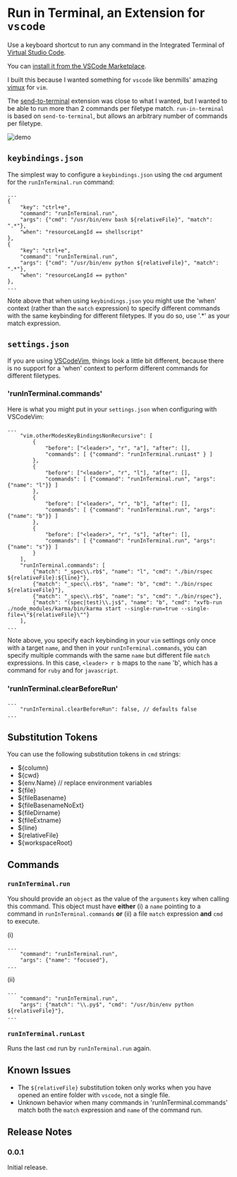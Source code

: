 # Run in Terminal, an Extension for `vscode`

Use a keyboard shortcut to run any command in the Integrated Terminal of [Virtual Studio Code](https://code.visualstudio.com/).

You can [install it from the VSCode Marketplace](https://marketplace.visualstudio.com/items?itemName=kortina.run-in-terminal).

I built this because I wanted something for `vscode` like benmills' amazing [vimux](https://github.com/benmills/vimux) for `vim`.

The [send-to-terminal](https://github.com/malkomalko/send-to-terminal) extension was close to what I wanted,
but I wanted to be able to run more than 2 commands per filetype match. 
`run-in-terminal` is based on `send-to-terminal`, but allows an arbitrary number of commands per filetype.

![demo](images/run-in-terminal.gif)

## `keybindings.json`

The simplest way to configure a `keybindings.json` using the `cmd` argument for the `runInTerminal.run` command:

```
...
{
    "key": "ctrl+e",
    "command": "runInTerminal.run",
    "args": {"cmd": "/usr/bin/env bash ${relativeFile}", "match": ".*"},
    "when": "resourceLangId == shellscript" 
},
{
    "key": "ctrl+e",
    "command": "runInTerminal.run",
    "args": {"cmd": "/usr/bin/env python ${relativeFile}", "match": ".*"},
    "when": "resourceLangId == python" 
},
...
```

Note above that when using `keybindings.json` you might use the 'when' context (rather than the `match` expression) to specify different commands with the same keybinding for different filetypes. If you do so, use '.*' as your match expression.

## `settings.json`

If you are using [VSCodeVim](https://github.com/VSCodeVim/Vim), things look a little bit different, because there is no support for a 'when' context to perform different commands for different filetypes.

### 'runInTerminal.commands'

Here is what you might put in your `settings.json` when configuring with VSCodeVim:

```
...
    "vim.otherModesKeyBindingsNonRecursive": [
        {
            "before": ["<leader>", "r", "a"], "after": [],
            "commands": [ {"command": "runInTerminal.runLast" } ]
        },
        {
            "before": ["<leader>", "r", "l"], "after": [],
            "commands": [ {"command": "runInTerminal.run", "args": {"name": "l"}} ]
        },
        {
            "before": ["<leader>", "r", "b"], "after": [],
            "commands": [ {"command": "runInTerminal.run", "args": {"name": "b"}} ]
        },
        {
            "before": ["<leader>", "r", "s"], "after": [],
            "commands": [ {"command": "runInTerminal.run", "args": {"name": "s"}} ]
        }
    ],
    "runInTerminal.commands": [
        {"match": "_spec\\.rb$", "name": "l", "cmd": "./bin/rspec ${relativeFile}:${line}"},
        {"match": "_spec\\.rb$", "name": "b", "cmd": "./bin/rspec ${relativeFile}"},
        {"match": "_spec\\.rb$", "name": "s", "cmd": "./bin/rspec"},
        {"match": "(spec|test)\\.js$", "name": "b", "cmd": "xvfb-run ./node_modules/karma/bin/karma start --single-run=true --single-file=\"${relativeFile}\""}
    ],
...
```

Note above, you specify each keybinding in your `vim` settings only once with a target `name`, and then in your `runInTerminal.commands`, you can specify multiple commands with the same `name` but different file `match` expressions. In this case, `<leader> r b` maps to the `name` 'b', which has a command for `ruby` and for `javascript`.

### 'runInTerminal.clearBeforeRun'

```
...
    "runInTerminal.clearBeforeRun": false, // defaults false
...
```

## Substitution Tokens

You can use the following substitution tokens in `cmd` strings:

* ${column}
* ${cwd}
* ${env.Name} // replace environment variables
* ${file}
* ${fileBasename}
* ${fileBasenameNoExt}
* ${fileDirname}
* ${fileExtname}
* ${line}
* ${relativeFile}
* ${workspaceRoot}

## Commands

### `runInTerminal.run`

You should provide an `object` as the value of the `arguments` key when calling this command. This object must have **either** (i) a `name` pointing to a command in `runInTerminal.commands` **or** (ii) a file `match` expression **and** `cmd` to execute.

(i) 
```
...
    "command": "runInTerminal.run",
    "args": {"name": "focused"},
...
```

(ii) 
```
...
    "command": "runInTerminal.run",
    "args": {"match": "\\.py$", "cmd": "/usr/bin/env python ${relativeFile}"},
...
```

### `runInTerminal.runLast`

Runs the last `cmd` run by `runInTerminal.run` again.

## Known Issues

* The `${relativeFile}` substitution token only works when you have opened an entire folder with `vscode`, not a single file.
* Unknown behavior when many commands in 'runInTerminal.commands' match both the `match` expression and `name` of the command run.

## Release Notes

### 0.0.1

Initial release.
